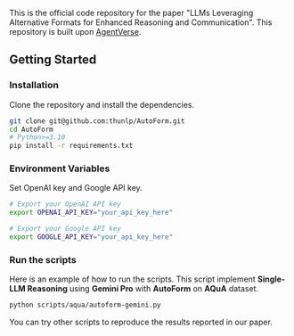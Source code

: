 This is the official code repository for the paper "LLMs Leveraging Alternative Formats for Enhanced Reasoning and Communication". This repository is built upon [AgentVerse](https://github.com/OpenBMB/AgentVerse).

## Getting Started

### Installation

Clone the repository and install the dependencies.

```bash
git clone git@github.com:thunlp/AutoForm.git
cd AutoForm
# Python>=3.10
pip install -r requirements.txt
```

### Environment Variables

Set OpenAI key and Google API key.

```bash
# Export your OpenAI API key
export OPENAI_API_KEY="your_api_key_here"

# Export your Google API key
export GOOGLE_API_KEY="your_api_key_here"
```

### Run the scripts

Here is an example of how to run the scripts. This script implement **Single-LLM Reasoning** using **Gemini Pro** with **AutoForm** on **AQuA** dataset.

```bash
python scripts/aqua/autoform-gemini.py
```

You can try other scripts to reproduce the results reported in our paper.